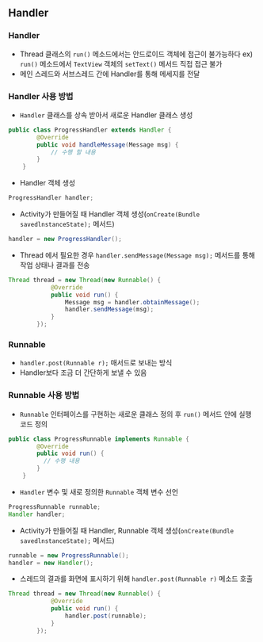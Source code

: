 ## Handler

### Handler
* Thread 클래스의 `run()` 메소드에서는 안드로이드 객체에 접근이 불가능하다
ex) `run()` 메소드에서 `TextView` 객체의 `setText()` 메서드 직접 접근 불가 
* 메인 스레드와 서브스레드 간에 Handler를 통해 메세지를 전달

### Handler 사용 방법
* `Handler` 클래스를 상속 받아서 새로운 Handler 클래스 생성
```java
public class ProgressHandler extends Handler {
        @Override
        public void handleMessage(Message msg) {
            // 수행 할 내용
        }
    }
```
* Handler 객체 생성
```java
ProgressHandler handler;
```
* Activity가 만들어질 때 Handler 객체 생성(`onCreate(Bundle savedlnstanceState);` 메서드)
```java
handler = new ProgressHandler();
```
* Thread 에서 필요한 경우 `handler.sendMessage(Message msg);` 메서드를 통해 작업 상태나 결과를 전송
```java
Thread thread = new Thread(new Runnable() {
            @Override
            public void run() {
                Message msg = handler.obtainMessage();
                handler.sendMessage(msg);
            }
        });
``` 

### Runnable
* `handler.post(Runnable r);` 매서드로 보내는 방식
* Handler보다 조금 더 간단하게 보낼 수 있음

### Runnable 사용 방법
* `Runnable` 인터페이스를 구현하는 새로운 클래스 정의 후 `run()` 메서드 안에 실행 코드 정의
```java
public class ProgressRunnable implements Runnable {
        @Override
        public void run() {
          // 수행 내용
        }
    }
```
* `Handler` 변수 및 새로 정의한 `Runnable` 객체 변수 선언
```java
ProgressRunnable runnable;
Handler handler;
```
* Activity가 만들어질 때 Handler, Runnable 객체 생성(`onCreate(Bundle savedlnstanceState);` 메서드)
```java
runnable = new ProgressRunnable();
handler = new Handler();
```
* 스레드의 결과를 화면에 표시하기 위해 `handler.post(Runnable r)` 메소드 호출
```java
Thread thread = new Thread(new Runnable() {
            @Override
            public void run() {
                handler.post(runnable);
            }
        });
``` 

